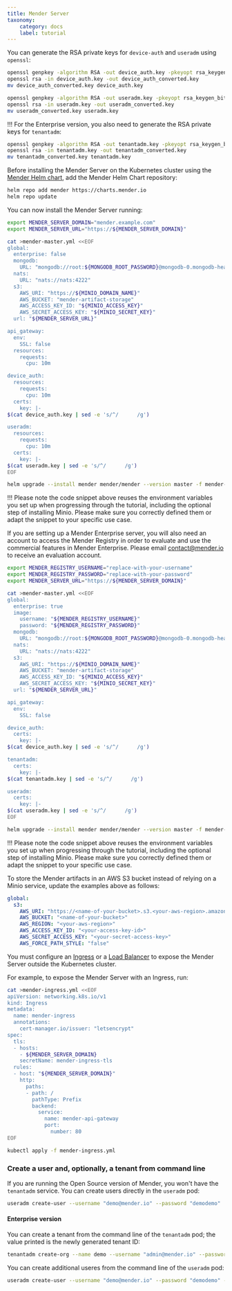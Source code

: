 ```yaml
---
title: Mender Server
taxonomy:
    category: docs
    label: tutorial
---
```


You can generate the RSA private keys for `device-auth` and `useradm` using `openssl`:

```bash
openssl genpkey -algorithm RSA -out device_auth.key -pkeyopt rsa_keygen_bits:3072
openssl rsa -in device_auth.key -out device_auth_converted.key
mv device_auth_converted.key device_auth.key

openssl genpkey -algorithm RSA -out useradm.key -pkeyopt rsa_keygen_bits:3072
openssl rsa -in useradm.key -out useradm_converted.key
mv useradm_converted.key useradm.key
```

!!! For the Enterprise version, you also need to generate the RSA private keys for `tenantadm`:

```bash
openssl genpkey -algorithm RSA -out tenantadm.key -pkeyopt rsa_keygen_bits:3072
openssl rsa -in tenantadm.key -out tenantadm_converted.key
mv tenantadm_converted.key tenantadm.key
```

Before installing the Mender Server on the Kubernetes cluster using the
[Mender Helm chart](https://github.com/mendersoftware/mender-helm), add the
Mender Helm Chart repository:

```bash
helm repo add mender https://charts.mender.io
helm repo update
```

You can now install the Mender Server running:

<!--AUTOVERSION: "cat >mender-%.yml <<EOF"/integration "helm upgrade --install mender mender/mender --version % -f mender-%.yml"/integration -->
```bash
export MENDER_SERVER_DOMAIN="mender.example.com"
export MENDER_SERVER_URL="https://${MENDER_SERVER_DOMAIN}"

cat >mender-master.yml <<EOF
global:
  enterprise: false
  mongodb:
    URL: "mongodb://root:${MONGODB_ROOT_PASSWORD}@mongodb-0.mongodb-headless.default.svc.cluster.local:27017,mongodb-1.mongodb-headless.default.svc.cluster.local:27017"
  nats:
    URL: "nats://nats:4222"
  s3:
    AWS_URI: "https://${MINIO_DOMAIN_NAME}"
    AWS_BUCKET: "mender-artifact-storage"
    AWS_ACCESS_KEY_ID: "${MINIO_ACCESS_KEY}"
    AWS_SECRET_ACCESS_KEY: "${MINIO_SECRET_KEY}"
  url: "${MENDER_SERVER_URL}"

api_gateway:
  env:
    SSL: false
  resources:
    requests:
      cpu: 10m

device_auth:
  resources:
    requests:
      cpu: 10m
  certs:
    key: |-
$(cat device_auth.key | sed -e 's/^/      /g')

useradm:
  resources:
    requests:
      cpu: 10m
  certs:
    key: |-
$(cat useradm.key | sed -e 's/^/      /g')
EOF

helm upgrade --install mender mender/mender --version master -f mender-master.yml
```

!!! Please note the code snippet above reuses the environment variables you set up when progressing through the tutorial, including the optional step of installing Minio. Please make sure you correctly defined them or adapt the snippet to your specific use case.

If you are setting up a Mender Enterprise server, you will also need an account to
access the Mender Registry in order to evaluate and use the commercial features in
Mender Enterprise. Please email [contact@mender.io](mailto:contact@mender.io) to
receive an evaluation account.


<!--AUTOVERSION: "cat >mender-%.yml <<EOF"/integration "helm upgrade --install mender mender/mender --version % -f mender-%.yml"/integration -->
```bash
export MENDER_REGISTRY_USERNAME="replace-with-your-username" 
export MENDER_REGISTRY_PASSWORD="replace-with-your-password"
export MENDER_SERVER_URL="https://${MENDER_SERVER_DOMAIN}"

cat >mender-master.yml <<EOF
global:
  enterprise: true
  image:
    username: "${MENDER_REGISTRY_USERNAME}"
    password: "${MENDER_REGISTRY_PASSWORD}"
  mongodb:
    URL: "mongodb://root:${MONGODB_ROOT_PASSWORD}@mongodb-0.mongodb-headless.default.svc.cluster.local:27017,mongodb-1.mongodb-headless.default.svc.cluster.local:27017"
  nats:
    URL: "nats://nats:4222"
  s3:
    AWS_URI: "https://${MINIO_DOMAIN_NAME}"
    AWS_BUCKET: "mender-artifact-storage"
    AWS_ACCESS_KEY_ID: "${MINIO_ACCESS_KEY}"
    AWS_SECRET_ACCESS_KEY: "${MINIO_SECRET_KEY}"
  url: "${MENDER_SERVER_URL}"

api_gateway:
  env:
    SSL: false

device_auth:
  certs:
    key: |-
$(cat device_auth.key | sed -e 's/^/      /g')

tenantadm:
  certs:
    key: |-
$(cat tenantadm.key | sed -e 's/^/      /g')

useradm:
  certs:
    key: |-
$(cat useradm.key | sed -e 's/^/      /g')
EOF

helm upgrade --install mender mender/mender --version master -f mender-master.yml
```

!!! Please note the code snippet above reuses the environment variables you set up when progressing through the tutorial, including the optional step of installing Minio. Please make sure you correctly defined them or adapt the snippet to your specific use case.

To store the Mender artifacts in an AWS S3 bucket instead of relying on a Minio service, update
the examples above as follows:

```yaml
global:
  s3:
    AWS_URI: "https://<name-of-your-bucket>.s3.<your-aws-region>.amazonaws.com"
    AWS_BUCKET: "<name-of-your-bucket>"
    AWS_REGION: "<your-aws-region>"
    AWS_ACCESS_KEY_ID: "<your-access-key-id>"
    AWS_SECRET_ACCESS_KEY: "<your-secret-access-key>"
    AWS_FORCE_PATH_STYLE: "false"
```

You must configure
an [Ingress](https://kubernetes.io/docs/concepts/services-networking/ingress/) or a
[Load Balancer](https://kubernetes.io/docs/concepts/services-networking/service/#loadbalancer)
to expose the Mender Server outside the Kubernetes cluster. 

For example, to expose the Mender Server with an Ingress, run:

```bash
cat >mender-ingress.yml <<EOF
apiVersion: networking.k8s.io/v1
kind: Ingress
metadata:
  name: mender-ingress
  annotations:
    cert-manager.io/issuer: "letsencrypt"
spec:
  tls:
  - hosts:
    - ${MENDER_SERVER_DOMAIN}
    secretName: mender-ingress-tls
  rules:
  - host: "${MENDER_SERVER_DOMAIN}"
    http:
      paths:
      - path: /
        pathType: Prefix
        backend:
          service:
            name: mender-api-gateway
            port:
              number: 80
EOF

kubectl apply -f mender-ingress.yml
```

### Create a user and, optionally, a tenant from command line

If you are running the Open Source version of Mender, you won't have the `tenantadm` service.
You can create users directly in the `useradm` pod:

```bash
useradm create-user --username "demo@mender.io" --password "demodemo"
```
#### Enterprise version

You can create a tenant from the command line of the `tenantadm` pod; the value printed is the newly generated tenant ID:

```bash
tenantadm create-org --name demo --username "admin@mender.io" --password "adminadmin" --plan enterprise
```

You can create additional useres from the command line of the `useradm` pod:

```bash
useradm create-user --username "demo@mender.io" --password "demodemo" --tenant-id "5dcd71624143b30050e63bed"
```

